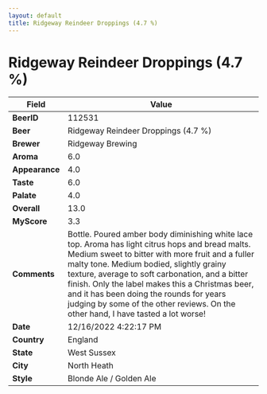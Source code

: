 ```yaml
---
layout: default
title: Ridgeway Reindeer Droppings (4.7 %)
---
```


# Ridgeway Reindeer Droppings (4.7 %)

| Field         | Value     |
|---------------|-----------|
| **BeerID** | 112531 |
| **Beer** | Ridgeway Reindeer Droppings (4.7 %) |
| **Brewer** | Ridgeway Brewing |
| **Aroma** | 6.0 |
| **Appearance** | 4.0 |
| **Taste** | 6.0 |
| **Palate** | 4.0 |
| **Overall** | 13.0 |
| **MyScore** | 3.3 |
| **Comments** | Bottle. Poured amber body diminishing white lace top. Aroma has light citrus hops and bread malts. Medium sweet to bitter with more fruit and a fuller malty tone. Medium bodied, slightly grainy texture, average to soft carbonation, and a bitter finish. Only the label makes this a Christmas beer, and it has been doing the rounds for years judging by some of the other reviews. On the other hand, I have tasted a lot worse! |
| **Date** | 12/16/2022 4:22:17 PM |
| **Country** | England |
| **State** | West Sussex |
| **City** | North Heath |
| **Style** | Blonde Ale / Golden Ale |
